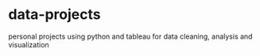 # data-projects
personal projects using python and tableau for data cleaning, analysis and visualization
